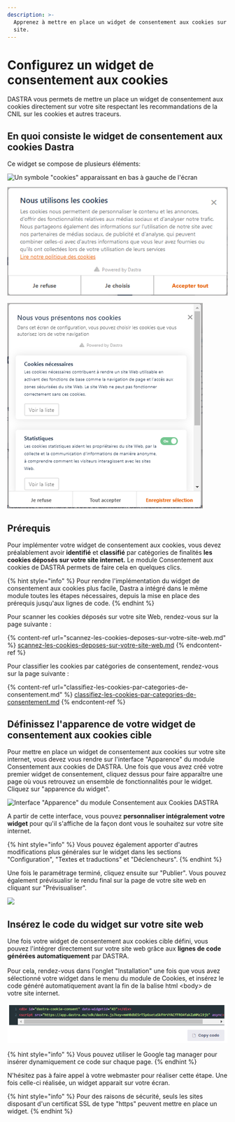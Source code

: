 ```yaml
---
description: >-
  Apprenez à mettre en place un widget de consentement aux cookies sur votre
  site.
---
```


# Configurez un widget de consentement aux cookies

DASTRA vous permets de mettre un place un widget de consentement aux cookies directement sur votre site respectant les recommandations de la CNIL sur les cookies et autres traceurs.

## En quoi consiste le widget de consentement aux cookies Dastra&#x20;

Ce widget se compose de plusieurs éléments:

![Un symbole "cookies" apparaissant en bas à gauche de l'écran](<../../../.gitbook/assets/Capture web\_6-5-2022\_93427\_www.dastra.eu.jpeg>)

![Une fenêtre d'introduction dépliable](<../../../.gitbook/assets/image (42).png>)

![La liste des cookies par finalité utilisées par le site ](<../../../.gitbook/assets/image (40) (1).png>)

## Prérequis&#x20;

Pour implémenter votre widget de consentement aux cookies, vous devez préalablement avoir **identifié** et **classifié** par catégories de finalités **les cookies déposés sur votre site internet.** Le module Consentement aux cookies de DASTRA permets de faire cela en quelques clics.

{% hint style="info" %}
Pour rendre l'implémentation du widget de consentement aux cookies plus facile, Dastra a intégré dans le même module toutes les étapes nécessaires, depuis la mise en place des prérequis jusqu'aux lignes de code.
{% endhint %}

Pour scanner les cookies déposés sur votre site Web, rendez-vous sur la page suivante :

{% content-ref url="scannez-les-cookies-deposes-sur-votre-site-web.md" %}
[scannez-les-cookies-deposes-sur-votre-site-web.md](scannez-les-cookies-deposes-sur-votre-site-web.md)
{% endcontent-ref %}

Pour classifier les cookies par catégories de consentement, rendez-vous sur la page suivante :

{% content-ref url="classifiez-les-cookies-par-categories-de-consentement.md" %}
[classifiez-les-cookies-par-categories-de-consentement.md](classifiez-les-cookies-par-categories-de-consentement.md)
{% endcontent-ref %}

## Définissez l'apparence de votre widget de consentement aux cookies cible

Pour mettre en place un widget de consentement aux cookies sur votre site internet, vous devez vous rendre sur l'interface "Apparence" du module Consentement aux cookies de DASTRA. Une fois que vous avez créé votre premier widget de consentement, cliquez dessus pour faire apparaître une page où vous retrouvez un ensemble de fonctionnalités pour le widget. Cliquez sur "apparence du widget".&#x20;

![Interface "Apparence" du module Consentement aux Cookies DASTRA](<../../../.gitbook/assets/Capture web\_6-5-2022\_93842\_app.dastra.eu.jpeg>)

A partir de cette interface, vous pouvez **personnaliser intégralement votre widget** pour qu'il s'affiche de la façon dont vous le souhaitez sur votre site internet.&#x20;

{% hint style="info" %}
Vous pouvez également apporter d'autres modifications plus générales sur le widget dans les sections "Configuration", "Textes et traductions" et "Déclencheurs".
{% endhint %}

Une fois le paramétrage terminé, cliquez ensuite sur "Publier". Vous pouvez également prévisualisr le rendu final sur la page de votre site web en cliquant sur "Prévisualiser".&#x20;

![](<../../../.gitbook/assets/Capture web\_6-5-2022\_94118\_app.dastra.eu.jpeg>)

## Insérez le code du widget sur votre site web

Une fois votre widget de consentement aux cookies cible défini, vous pouvez l'intégrer directement sur votre site web grâce aux **lignes de code générées automatiquement** par DASTRA.\
\
Pour cela, rendez-vous dans l'onglet "Installation" une fois que vous avez sélectionné votre widget dans le menu du module de Cookies, et insérez le code généré automatiquement avant la fin de la balise html \<body> de votre site internet.

![Génération de code html du widget](<../../../.gitbook/assets/image (58).png>)

{% hint style="info" %}
Vous pouvez utiliser le Google tag manager pour insérer dynamiquement ce code sur chaque page.
{% endhint %}

N'hésitez pas à faire appel à votre webmaster pour réaliser cette étape. Une fois celle-ci réalisée, un widget apparait sur votre écran.

{% hint style="info" %}
Pour des raisons de sécurité, seuls les sites disposant d'un certificat SSL de type "https" peuvent mettre en place un widget. &#x20;
{% endhint %}

